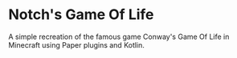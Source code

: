 # Notch's Game Of Life
A simple recreation of the famous game Conway's Game Of Life in Minecraft using Paper plugins and Kotlin.
